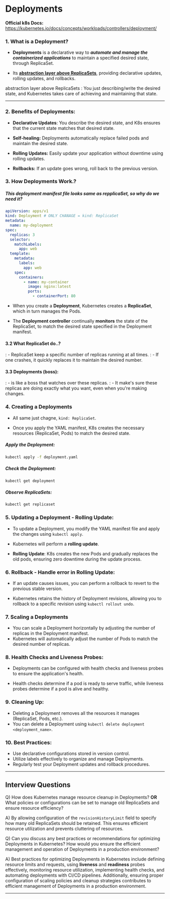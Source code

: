 # Deployments

**Official k8s Docs:** https://kubernetes.io/docs/concepts/workloads/controllers/deployment/

### 1. What is a Deployment?

- <h4 style="display: inline;">Deployments</h4> is a declarative way to <h5 style="display: inline;">automate and manage the containerized applications</h5> to maintain a specified desired state, through ReplicaSet.

- Its <u>**abstraction layer above ReplicaSets**</u>, providing declarative updates, rolling updates, and rollbacks.

abstraction layer above ReplicaSets
: You just describing/write the desired state, and Kubernetes takes care of achieving and maintaining that state.

---

### 2. Benefits of Deployments:

- **Declarative Updates**: You describe the desired state, and K8s ensures that the current state matches that desired state.

- **Self-healing:** Deployments automatically replace failed pods and maintain the desired state.

- **Rolling Updates:** Easily update your application without downtime using rolling updates.

- **Rollbacks:** If an update goes wrong, roll back to the previous version.

### 3. How Deployments Work.?

##### This deployment manifest file looks same as repplicaSet, so why do we need it?

```yaml
apiVersion: apps/v1
kind: Deployment # ONLY CHANAGE = kind: ReplicaSet
metadata:
  name: my-deployment
spec:
  replicas: 3
  selector:
    matchLabels:
      app: web
  template:
    metadata:
      labels:
        app: web
    spec:
      containers:
        - name: my-container
          image: nginx:latest
          ports:
            - containerPort: 80
```

- When you create a **Deployment**, Kubernetes creates a **ReplicaSet**, which in turn manages the Pods.

- The **Deployment controller** continually **monitors** the state of the ReplicaSet, to match the desired state specified in the Deployment manifest.

#### 3.2 What ReplicaSet do..?

: - ReplicaSet keep a specific number of replicas running at all times.
: - If one crashes, it quickly replaces it to maintain the desired number.

#### 3.3 Deployments (boss):

: - is like a boss that watches over these replicas.
: - It make's sure these replicas are doing exactly what you want, even when you're making changes.

### 4. Creating a Deployments

- All same just chagne, `kind: ReplicaSet`.

- Once you apply the YAML manifest, K8s creates the necessary resources (ReplicaSet, Pods) to match the desired state.

##### Apply the Deployment:

```bash
kubectl apply -f deployment.yaml
```

##### Check the Deployment:

```bash
kubectl get deployment
```

##### Observe ReplicaSets:

```bash
kubectl get replicaset
```

### 5. Updating a Deployment - Rolling Update:

- To update a Deployment, you modify the YAML manifest file and apply the changes using `kubectl apply`.

- Kubernetes will perform a **rolling update**.

- **Rolling Update**: K8s creates the new Pods and gradually replaces the old pods, ensuring zero downtime during the update process.

### 6. Rollback - Handle error in Rolling Update:

- If an update causes issues, you can perform a rollback to revert to the previous stable version.

- Kubernetes retains the history of Deployment revisions, allowing you to rollback to a specific revision using `kubectl rollout undo`.

### 7. Scaling a Deployments

- You can scale a Deployment horizontally by adjusting the number of replicas in the Deployment manifest.
- Kubernetes will automatically adjust the number of Pods to match the desired number of replicas.

### 8. Health Checks and Liveness Probes:

- Deployments can be configured with health checks and liveness probes to ensure the application's health.

- Health checks determine if a pod is ready to serve traffic, while liveness probes determine if a pod is alive and healthy.

### 9. Cleaning Up:

- Deleting a Deployment removes all the resources it manages (ReplicaSet, Pods, etc.).
- You can delete a Deployment using `kubectl delete deployment <deployment_name>`.

### 10. Best Practices:

- Use declarative configurations stored in version control.
- Utilize labels effectively to organize and manage Deployments.
- Regularly test your Deployment updates and rollback procedures.

---

## Interview Questions

Q) How does Kubernetes manage resource cleanup in Deployments? **OR** What policies or configurations can be set to manage old ReplicaSets and ensure resource efficiency?

A) By allowing configuration of the `revisionHistoryLimit` field to specify how many old ReplicaSets should be retained. This ensures efficient resource utilization and prevents cluttering of resources.

Q) Can you discuss any best practices or recommendations for optimizing Deployments in Kubernetes? How would you ensure the efficient management and operation of Deployments in a production environment?

A) Best practices for optimizing Deployments in Kubernetes include defining resource limits and requests, using **liveness** and **readiness** probes effectively, monitoring resource utilization, implementing health checks, and automating deployments with CI/CD pipelines. Additionally, ensuring proper configuration of scaling policies and cleanup strategies contributes to efficient management of Deployments in a production environment.

---
